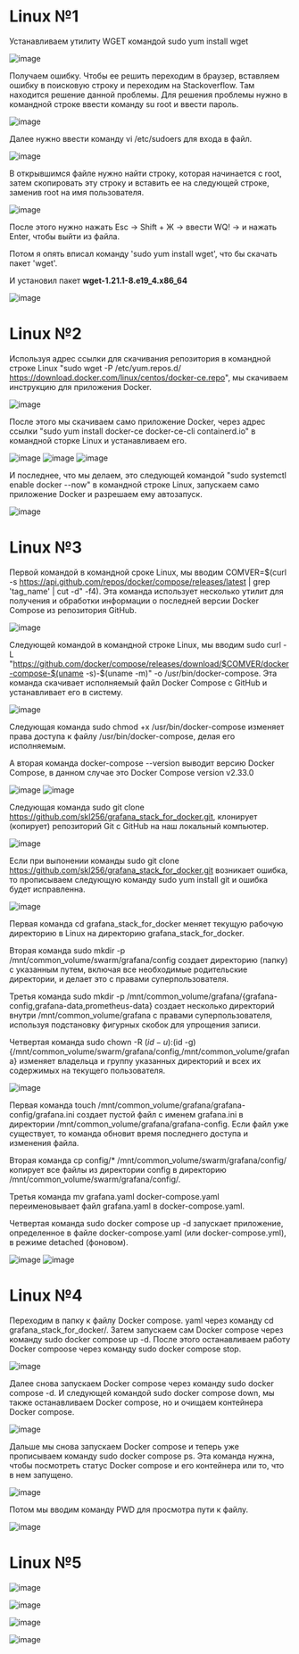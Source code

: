 # Linux №1
Устанавливаем утилиту WGET командой sudo yum install wget


![image](https://github.com/user-attachments/assets/213a4988-d576-4b6c-b318-f949533ad799)


Получаем ошибку. Чтобы ее решить переходим в браузер, вставляем ошибку в поисковую строку и переходим на Stackoverflow. Там находится решение данной проблемы.
Для решения проблемы нужно в командной строке ввести команду su root и ввести пароль.


![image](https://github.com/user-attachments/assets/3e4cae80-9e34-4616-9f79-96f14c6f497e)


Далее нужно ввести команду vi /etc/sudoers для входа в файл. 


![image](https://github.com/user-attachments/assets/5b9fb740-7fb1-4696-8794-64dc37e951a5)


В открывшимся файле нужно найти строку, которая начинается с root, затем скопировать эту строку и вставить ее на следующей строке, заменив root на имя пользователя.


![image](https://github.com/user-attachments/assets/2400b681-513a-4616-8e31-aa922673ed12)


После этого нужно нажать Esc -> Shift + Ж -> ввести WQ! -> и нажать Enter, чтобы выйти из файла.


Потом я опять вписал команду 'sudo yum install wget', что бы скачать пакет 'wget'.


И установил пакет **wget-1.21.1-8.e19_4.x86_64**

![image](https://github.com/user-attachments/assets/ceb392cc-3441-4bba-86e9-567cb41945fb)

# Linux №2
Используя адрес ссылки для скачивания репозитория в командной строке Linux "sudo wget -P /etc/yum.repos.d/ https://download.docker.com/linux/centos/docker-ce.repo",
мы cкачиваем инструкцию для приложения Docker.

![image](https://github.com/user-attachments/assets/70566af6-faf2-42c2-9aa2-939068a4e1a0)


После этого мы скачиваем само приложение Docker, через адрес ссылки "sudo yum install docker-ce docker-ce-cli containerd.io" в командной сторке Linux и устанавливаем его.


![image](https://github.com/user-attachments/assets/431fef79-2767-4118-912b-00960dedaa77)
![image](https://github.com/user-attachments/assets/abaa56d1-c9ce-48d5-8dd8-f93bf85fedcf)
![image](https://github.com/user-attachments/assets/e71f7109-678c-4ef8-b03a-fe1208598be2)


И последнее, что мы делаем, это следующей командой "sudo systemctl enable docker --now" в командной строке Linux, запускаем само приложение Docker и разрешаем ему автозапуск.


![image](https://github.com/user-attachments/assets/8c72b6f5-e971-412a-9ca7-947f3759c046)


# Linux №3
Первой командой в командной сроке Linux, мы вводим COMVER=$(curl -s https://api.github.com/repos/docker/compose/releases/latest | grep 'tag_name' | cut -d\" -f4).
Эта команда использует несколько утилит для получения и обработки информации о последней версии Docker Compose из репозитория GitHub.


![image](https://github.com/user-attachments/assets/ee3fe215-3f2b-4f44-9002-a6aa6e1fc597)


Следующей командой в командной строке Linux, мы вводим sudo curl -L "https://github.com/docker/compose/releases/download/$COMVER/docker-compose-$(uname -s)-$(uname -m)" -o /usr/bin/docker-compose. 
Эта команда скачивает исполняемый файл Docker Compose с GitHub и устанавливает его в систему.


![image](https://github.com/user-attachments/assets/2a05241d-7b4a-4368-89b1-0c1a3f0aae14)


Следующая команда sudo chmod +x /usr/bin/docker-compose изменяет права доступа к файлу /usr/bin/docker-compose, делая его исполняемым.

А вторая команда docker-compose --version выводит версию Docker Compose, в данном случае это Docker Compose version v2.33.0


![image](https://github.com/user-attachments/assets/b259a570-d349-4362-903a-88d896c9bd47)
![image](https://github.com/user-attachments/assets/f1873602-a3ce-468a-945d-aea608ffa3bd)


Следующая команда sudo git clone https://github.com/skl256/grafana_stack_for_docker.git, клонирует (копирует) репозиторий Git с GitHub на наш локальный компьютер.


![image](https://github.com/user-attachments/assets/ee1b4220-c3d5-4657-a1c4-610ed9ec38b0)


Если при выпонении команды  sudo git clone https://github.com/skl256/grafana_stack_for_docker.git возникает ошибка, то прописываем следующую команду sudo yum install git и ошибка будет исправленна.


![image](https://github.com/user-attachments/assets/1204da3f-ba4b-4548-993c-96e7c991bf44)


Первая команда cd grafana_stack_for_docker меняет текущую рабочую директорию в Linux на директорию grafana_stack_for_docker.

Вторая команда sudo mkdir -p /mnt/common_volume/swarm/grafana/config создает директорию (папку) с указанным путем, включая все необходимые родительские директории, и делает это с правами суперпользователя.

Третья команда sudo mkdir -p /mnt/common_volume/grafana/{grafana-config,grafana-data,prometheus-data} создает несколько директорий внутри /mnt/common_volume/grafana с правами суперпользователя, используя подстановку фигурных скобок для упрощения записи.

Четвертая команда sudo chown -R $(id -u):$(id -g) {/mnt/common_volume/swarm/grafana/config,/mnt/common_volume/grafana} изменяет владельца и группу указанных директорий и всех их содержимых на текущего пользователя. 


![image](https://github.com/user-attachments/assets/c5c2bfb4-2fa4-41b5-995c-48b4c4ef43e5)


Первая команда touch /mnt/common_volume/grafana/grafana-config/grafana.ini создает пустой файл с именем grafana.ini в директории /mnt/common_volume/grafana/grafana-config. Если файл уже существует, то команда обновит время последнего доступа и изменения файла.

Вторая команда  cp config/* /mnt/common_volume/swarm/grafana/config/ копирует все файлы из директории config в директорию /mnt/common_volume/swarm/grafana/config/.

Третья команда mv grafana.yaml docker-compose.yaml переименовывает файл grafana.yaml в docker-compose.yaml.

Четвертая команда sudo docker compose up -d запускает приложение, определенное в файле docker-compose.yaml (или docker-compose.yml), в режиме detached (фоновом).


![image](https://github.com/user-attachments/assets/761e0074-a089-4709-8335-f8c231b61a2c)
![image](https://github.com/user-attachments/assets/668d8be1-3cb8-491f-9716-e02032c0c8fc)


# Linux №4
Переходим в папку к файлу Docker compose. yaml через команду cd grafana_stack_for_docker/.
Затем запускаем сам Docker compose через команду sudo docker compose up -d.
После этого останавливаем работу Docker compoose через команду sudo docker compose stop.


![image](https://github.com/user-attachments/assets/a30b1d8f-97af-458f-830f-994c43d100c8)

Далее снова запускаем Docker compose через команду sudo docker compose -d.
И следующей командой sudo docker compose down, мы также останавливаем Docker compose, но и очищаем контейнера Docker compose.


![image](https://github.com/user-attachments/assets/8efa4ee9-d098-4646-870c-09d4b3f19b11)

Дальше мы снова запускаем Docker compose и теперь уже прописываем команду sudo docker compose ps.
Эта команда нужна, чтобы посмотреть статус Docker compose и его контейнера или то, что в нем запущено.


![image](https://github.com/user-attachments/assets/b727f9b3-0254-44b1-92e6-22419b20bac1)

Потом мы вводим команду PWD для просмотра пути к файлу.


![image](https://github.com/user-attachments/assets/38d5555e-4d77-4104-b14c-955d7a7959f4)

# Linux №5



![image](https://github.com/user-attachments/assets/e1bab787-4d6b-4584-aaf4-3e6eec257404)

![image](https://github.com/user-attachments/assets/3c16e9c8-498b-472a-9f05-3ea213625c30)

![image](https://github.com/user-attachments/assets/d503c324-d37b-471f-9680-85aae58c5c47)

![image](https://github.com/user-attachments/assets/1351784f-46bb-4aa6-8c6b-bf3417a6f274)

